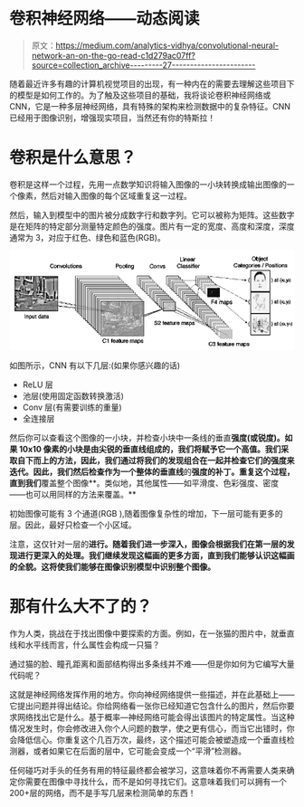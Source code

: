 # 卷积神经网络——动态阅读

> 原文：<https://medium.com/analytics-vidhya/convolutional-neural-network-an-on-the-go-read-c1d279ac07ff?source=collection_archive---------27----------------------->

随着最近许多有趣的计算机视觉项目的出现，有一种内在的需要去理解这些项目下的模型是如何工作的。为了触及这些项目的基础，我将谈论卷积神经网络或 CNN，它是一种多层神经网络，具有特殊的架构来检测数据中的复杂特征。CNN 已经用于图像识别，增强现实项目，当然还有你的特斯拉！

# 卷积是什么意思？

卷积是这样一个过程，先用一点数学知识将输入图像的一小块转换成输出图像的一个像素，然后对输入图像的每个区域重复这一过程。

然后，输入到模型中的图片被分成数字行和数字列。它可以被称为矩阵。这些数字是在矩阵的特定部分测量特定颜色的强度。图片有一定的宽度、高度和深度，深度通常为 3，对应于红色、绿色和蓝色(RGB)。

![](img/18eba2753ac60fe23e33f90bad6b92c1.png)

如图所示，CNN 有以下几层:(如果你感兴趣的话)

*   ReLU 层
*   池层(使用固定函数转换激活)
*   Conv 层(有需要训练的重量)
*   全连接层

然后你可以查看这个图像的一小块，并检查小块中一条线的垂直**强度(或锐度)。如果 10x10 像素的小块是由尖锐的垂直线组成的，我们将赋予它一个高值。我们采取自下而上的方法，因此，我们通过将我们的发现组合在一起并检查它们的强度来迭代。因此，我们然后检查作为一个整体的垂直线**的**强度的补丁。重复这个过程，直到我们**覆盖整个图像**。类似地，其他属性——如平滑度、色彩强度、密度——也可以用同样的方法来覆盖。**

初始图像可能有 3 个通道(RGB ),随着图像复杂性的增加，下一层可能有更多的层。因此，最好只检查一个小区域。

注意，这仅针对一层的**进行。随着我们进一步深入，图像会根据我们在第一层的发现进行更深入的处理。我们继续发现这幅画的更多方面，直到我们能够认识这幅画的全貌。这将使我们能够在图像识别模型中识别整个图像。**

# 那有什么大不了的？

作为人类，挑战在于找出图像中要探索的方面。例如，在一张猫的图片中，就垂直线和水平线而言，什么属性会构成一只猫？

通过猫的脸、瞳孔距离和面部结构得出多条线并不难——但是你如何为它编写大量代码呢？

这就是神经网络发挥作用的地方。你向神经网络提供一些描述，并在此基础上——它提出问题并得出结论。你给网络看一张你已经知道它包含什么的图片，然后你要求网络找出它是什么。基于概率—神经网络可能会得出该图片的特定属性。当这种情况发生时，你会修改进入你个人问题的数学，使之更有信心，而当它出错时，你会降低信心。你重复这个几百万次，最终，这个描述可能会被塑造成一个垂直线检测器，或者如果它在后面的层中，它可能会变成一个“平滑”检测器。

任何碰巧对手头的任务有用的特征最终都会被学习，这意味着你不再需要人类来确定你需要在图像中寻找什么，而不是如何寻找它们。这意味着我们可以拥有一个 200+层的网络，而不是手写几层来检测简单的东西！